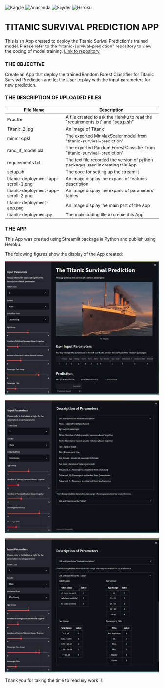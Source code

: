 ![Kaggle](https://img.shields.io/badge/Kaggle-035a7d?style=for-the-badge&logo=kaggle&logoColor=white)
![Anaconda](https://img.shields.io/badge/Anaconda-%2344A833.svg?style=for-the-badge&logo=anaconda&logoColor=white)
![Spyder](https://img.shields.io/badge/Spyder-838485?style=for-the-badge&logo=spyder%20ide&logoColor=maroon)
![Heroku](https://img.shields.io/badge/heroku-%23430098.svg?style=for-the-badge&logo=heroku&logoColor=white)

# TITANIC SURVIVAL PREDICTION APP 

This is an App created to deploy the Titanic Surival Prediction's trained model.
Please refer to the "titanic-survival-prediction" repository to view the coding of model training. 
[Link to repository](https://github.com/liangchua/titanic-survival-prediction)




### THE OBJECTIVE
Create an App that deploy the trained Random Forest Classifier for Titanic Survival Prediction and let the User to play with the input parameters for new prediction.




### THE DESCRIPTION OF UPLOADED FILES
|File Name|Description|
|---------|-----------|
|Procfile|A file created to ask the Heroku to read the "requirements.txt" and "setup.sh"|
|Titanic_2.jpg|An image of Titanic|
|minmax.pkl|The exported MinMaxScaler model from "titanic-survival-prediction"|
|rand_rf_model.pkl|The exported Random Forest Classifier from "titanic-survival-prediction"|
|requirements.txt|The text file recorded the version of python packages used in creating this App|
|setup.sh|The code for setting up the streamlit|
|titanic-deployment-app-scroll-1.png|An image display the expand of features description|
|titanic-deployment-app-scroll-2.png|An image display the expand of parameters' tables|
|titanic-deployment-app.png|An image display the main part of the App|
|titanic-deployment.py|The main coding file to create this App|




### THE APP
This App was created using Streamlit package in Python and publish using Heroku. 

The following figures show the display of the App created:

![Image](titanic-deployment-app.png)

![Image](titanic-deployment-app-scroll-1.png)

![Image](titanic-deployment-app-scroll-2.png)


Thank you for taking the time to read my work !!!

